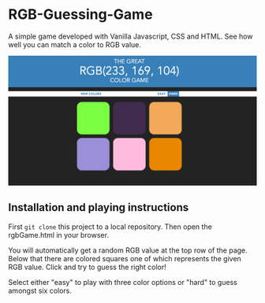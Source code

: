# RGB-Guessing-Game

A simple game developed with Vanilla Javascript, CSS and HTML. See how well you can match a color to RGB value.

![Screenshot on RGB Guessing game](screenshot_rgb_game.png)

## Installation and playing instructions

First `git clone` this project to a local repository. Then open the rgbGame.html in your browser.

You will automatically get a random RGB value at the top row of the page. Below that there are colored squares one of which represents the given RGB value. Click and try to guess the right color!

Select either "easy" to play with three color options or "hard" to guess amongst six colors.
